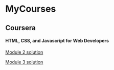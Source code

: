 # MyCourses

## Coursera

#### HTML, CSS, and Javascript for Web Developers

[Module 2 solution](https://jahidofficial.github.io/MyCourses/Coursera/html-css-javascript-for-web-developers/module2-solution/)

[Module 3 solution](https://jahidofficial.github.io/MyCourses/Coursera/html-css-javascript-for-web-developers/module3-solution/)


